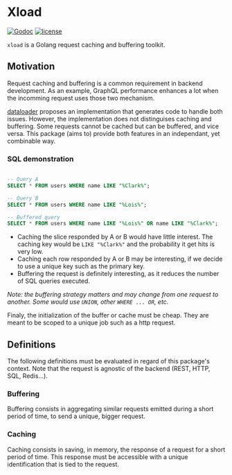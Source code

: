 # Xload

[![Godoc](http://img.shields.io/badge/godoc-reference-blue.svg?style=flat)](https://godoc.org/github.com/moxar/xload)
[![license](http://img.shields.io/badge/license-MIT-red.svg?style=flat)](https://raw.githubusercontent.com/moxar/xload/master/LICENSE)

`xload` is a Golang request caching and buffering toolkit.

## Motivation

Request caching and buffering is a common requirement in backend development. As an example, GraphQL performance enhances a lot
when the incomming request uses those two mechanism.

[dataloader](https://github.com/vektah/dataloaden) proposes an implementation that generates code to handle both issues.
However, the implementation does not distinguises caching and buffering. Some requests cannot be cached but can be buffered, and vice versa.
This package (aims to) provide both features in an independant, yet combinable way.

### SQL demonstration
```SQL

-- Query A
SELECT * FROM users WHERE name LIKE "%Clark%";

-- Query B
SELECT * FROM users WHERE name LIKE "%Lois%";

-- Buffered query
SELECT * FROM users WHERE name LIKE "%Lois%" OR name LIKE "%Clark%";
```

* Caching the slice responded by A or B would have little interest. The caching key would be `LIKE "%Clark%"` and the probability it get hits is very low.
* Caching each row responded by A or B may be interesting, if we decide to use a unique key such as the primary key.
* Buffering the request is definitely interesting, as it reduces the number of SQL queries executed.

_Note: the buffering strategy matters and may change from one request to another. Some would use `UNION`, other `WHERE ... OR`, etc._

Finaly, the initialization of the buffer or cache must be cheap. They are meant to be scoped to a unique job such as a http request.

## Definitions

The following definitions must be evaluated in regard of this package's context.
Note that the request is agnostic of the backend (REST, HTTP, SQL, Redis...).

### Buffering

Buffering consists in aggregating similar requests emitted during a short period of time, to send a unique, bigger request.

### Caching

Caching consists in saving, in memory, the response of a request for a short period of time. This response must be accessible with
a unique identification that is tied to the request.

